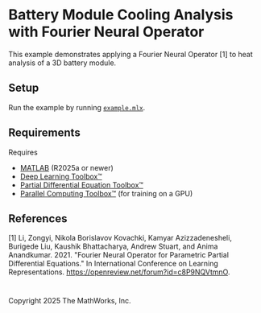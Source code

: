 # Battery Module Cooling Analysis with Fourier Neural Operator

This example demonstrates applying a Fourier Neural Operator [1] to heat analysis of a 3D battery module.

## Setup

Run the example by running [`example.mlx`](./example.mlx).

## Requirements

Requires
- [MATLAB](https://www.mathworks.com/products/matlab.html) (R2025a or newer)
- [Deep Learning Toolbox&trade;](https://www.mathworks.com/products/deep-learning.html)
- [Partial Differential Equation Toolbox&trade;](https://uk.mathworks.com/products/pde.html)
- [Parallel Computing Toolbox&trade;](https://uk.mathworks.com/products/parallel-computing.html) (for training on a GPU)

## References
[1] Li, Zongyi, Nikola Borislavov Kovachki, Kamyar Azizzadenesheli, Burigede Liu, Kaushik Bhattacharya, Andrew Stuart, and Anima Anandkumar. 2021. "Fourier Neural Operator for Parametric Partial Differential Equations." In International Conference on Learning Representations. https://openreview.net/forum?id=c8P9NQVtmnO.

#

Copyright 2025 The MathWorks, Inc.
